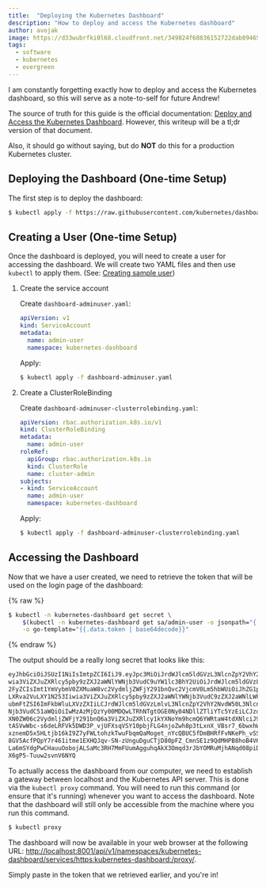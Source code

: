 ```yaml
---
title:  "Deploying the Kubernetes Dashboard"
description: "How to deploy and access the Kubernetes dashboard"
author: avojak
image: https://d33wubrfki0l68.cloudfront.net/349824f68836152722dab89465835e604719caea/6e0b7/images/docs/ui-dashboard.png
tags:
  - software
  - kubernetes
  - evergreen
---
```


I am constantly forgetting exactly how to deploy and access the Kubernetes dashboard, so this will serve as a note-to-self for future Andrew!

The source of truth for this guide is the official documentation: [Deploy and Access the Kubernetes Dashboard](https://kubernetes.io/docs/tasks/access-application-cluster/web-ui-dashboard/). However, this writeup will be a tl;dr version of that document.

Also, it should go without saying, but do **NOT** do this for a production Kubernetes cluster.

## Deploying the Dashboard (One-time Setup)

The first step is to deploy the dashboard:

```bash
$ kubectl apply -f https://raw.githubusercontent.com/kubernetes/dashboard/v2.4.0/aio/deploy/recommended.yaml
```

## Creating a User (One-time Setup)

Once the dashboard is deployed, you will need to create a user for accessing the dashboard. We will create two YAML files and then use `kubectl` to apply them. (See: [Creating sample user](https://github.com/kubernetes/dashboard/blob/master/docs/user/access-control/creating-sample-user.md))

1. Create the service account

    Create `dashboard-adminuser.yaml`:

    ```yaml
    apiVersion: v1
    kind: ServiceAccount
    metadata:
      name: admin-user
      namespace: kubernetes-dashboard
    ```

    Apply:

    ```bash
    $ kubectl apply -f dashboard-adminuser.yaml
    ```

2. Create a ClusterRoleBinding

    Create `dashboard-adminuser-clusterrolebinding.yaml`:

    ```yaml
    apiVersion: rbac.authorization.k8s.io/v1
    kind: ClusterRoleBinding
    metadata:
      name: admin-user
    roleRef:
      apiGroup: rbac.authorization.k8s.io
      kind: ClusterRole
      name: cluster-admin
    subjects:
    - kind: ServiceAccount
      name: admin-user
      namespace: kubernetes-dashboard
    ```

    Apply:

    ```bash
    $ kubectl apply -f dashboard-adminuser-clusterrolebinding.yaml
    ```

## Accessing the Dashboard

Now that we have a user created, we need to retrieve the token that will be used on the login page of the dashboard:

{% raw %}
```bash
$ kubectl -n kubernetes-dashboard get secret \
    $(kubectl -n kubernetes-dashboard get sa/admin-user -o jsonpath="{.secrets[0].name}") \
    -o go-template="{{.data.token | base64decode}}"
```
{% endraw %}

The output should be a really long secret that looks like this:

```bash
eyJhbGciOiJSUzI1NiIsImtpZCI6IiJ9.eyJpc3MiOiJrdWJlcm5ldGVzL3NlcnZpY2VhY2NvdW50Ii\
wia3ViZXJuZXRlcy5pby9zZXJ2aWNlYWNjb3VudC9uYW1lc3BhY2UiOiJrdWJlcm5ldGVzLWRhc2hib\
2FyZCIsImt1YmVybmV0ZXMuaW8vc2VydmljZWFjY291bnQvc2VjcmV0Lm5hbWUiOiJhZG1pbi11c2Vy\
LXRva2VuLXY1N253Iiwia3ViZXJuZXRlcy5pby9zZXJ2aWNlYWNjb3VudC9zZXJ2aWNlLWFjY291bnQ\
ubmFtZSI6ImFkbWluLXVzZXIiLCJrdWJlcm5ldGVzLmlvL3NlcnZpY2VhY2NvdW50L3NlcnZpY2UtYW\
Njb3VudC51aWQiOiIwMzAzMjQzYy00MDQwLTRhNTgtOGE0Ny04NDllZTliYTc5YzEiLCJzdWIiOiJze\
XN0ZW06c2VydmljZWFjY291bnQ6a3ViZXJuZXRlcy1kYXNoYm9hcmQ6YWRtaW4tdXNlciJ9.Z2JrQli\
tASVwWbc-s6deLRFVk5DWD3P_vjUFXsqVSY10pbjFLG4njoZwh8p3tLxnX_VBsr7_6bwxhWSYChp9hw\
xznemD5x5HLtjb16kI9Z7yFWLtohzkTwuFbqmQaMoget_nYcQBUC5fDmBHRfFvNKePh_vSSb2h_aYXa\
8GV5AcfPQpY7r461itme1EXHQJqv-SN-zUnguDguCTjD80pFZ_CmnSE1z9QdMHPB8hoB4V68gtswR1V\
La6mSYdgPwCHauuOobojALSaMc3RH7MmFUumAgguhqAkX3Omqd3rJbYOMRuMjhANqd08piDC3aIabIN\
X6gP5-Tuuw2svnV6NYQ
```

To actually access the dashboard from our computer, we need to establish a gateway between localhost and the Kubernetes API server. This is done via
the `kubectl proxy` command. You will need to run this command (or ensure that it's running) whenever you want to access the dashboard. Note that the
dashboard will still only be accessible from the machine where you run this command.

```bash
$ kubectl proxy
```

The dashboard will now be available in your web browser at the following URL: [http://localhost:8001/api/v1/namespaces/kubernetes-dashboard/services/https:kubernetes-dashboard:/proxy/](http://localhost:8001/api/v1/namespaces/kubernetes-dashboard/services/https:kubernetes-dashboard:/proxy/).

Simply paste in the token that we retrieved earlier, and you're in!